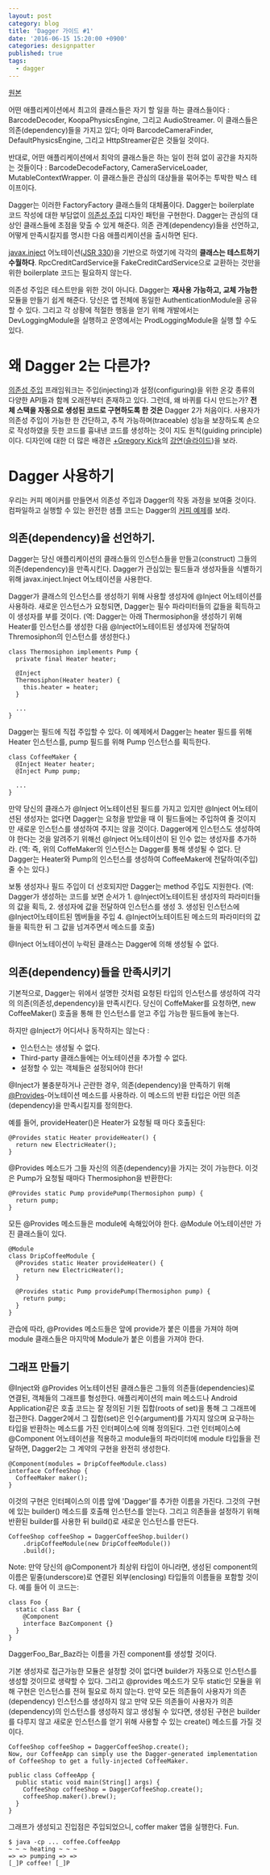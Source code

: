 ```yaml
---
layout: post
category: blog
title: 'Dagger 가이드 #1'
date: '2016-06-15 15:20:00 +0900'
categories: designpatter
published: true
tags:
  - dagger
---
```


[원본](http://google.github.io/dagger/users-guide)

어떤 애플리케이션에서 최고의 클래스들은 자기 할 일을 하는 클래스들이다 : BarcodeDecoder, KoopaPhysicsEngine, 그리고 AudioStreamer. 이 클래스들은 의존(dependency)들을 가지고 있다; 아마 BarcodeCameraFinder, DefaultPhysicsEngine, 그리고 HttpStreamer같은 것들일 것이다.

반대로, 어떤 애플리케이션에서 최악의 클래스들은 하는 일이 전혀 없이 공간을 차지하는 것들이다 : BarcodeDecodeFactory, CameraServiceLoader, MutableContextWrapper. 이 클래스들은 관심의 대상들을 묶어주는 투박한 박스 테이프이다.

Dagger는 이러한 FactoryFactory 클래스들의 대체품이다. Dagger는 boilerplate 코드 작성에 대한 부담없이 [의존성 주입](https://en.wikipedia.org/wiki/Dependency_injection) 디자인 패턴을 구현한다. Dagger는 관심의 대상인 클래스들에 초점을 맞출 수 있게 해준다. 의존 관계(dependency)들을 선언하고, 어떻게 만족시킬지를 명시한 다음 애플리케이션을 출시하면 된다.

[javax.inject](http://docs.oracle.com/javaee/7/api/javax/inject/package-summary.html) 어노테이션([JSR 330](https://jcp.org/en/jsr/detail?id=330))을 기반으로 하였기에 각각의 **클래스는 테스트하기 수월하다**. RpcCreditCardService을 FakeCreditCardService으로 교환하는 것만을 위한 boilerplate 코드는 필요하지 않는다.

의존성 주입은 테스트만을 위한 것이 아니다. Dagger는 **재사용 가능하고, 교체 가능한** 모듈을 만들기 쉽게 해준다. 당신은 앱 전체에 동일한 AuthenticationModule을 공유할 수 있다. 그리고 각 상황에 적절한 행동을 얻기 위해 개발에서는 DevLoggingModule을 실행하고 운영에서는 ProdLoggingModule을 실행 할 수도 있다.

# 왜 Dagger 2는 다른가?

[의존성 주입](https://en.wikipedia.org/wiki/Dependency_injection) 프래임워크는 주입(injecting)과 설정(configuring)을 위한 온갖 종류의 다양한 API들과 함께 오래전부터 존재하고 있다. 그런데, 왜 바퀴를 다시 만드는가? **전체 스택을 자동으로 생성된 코드로 구현하도록 한 것은** Dagger 2가 처음이다. 사용자가 의존성 주입이 가능한 한 간단하고, 추적 가능하며(traceable) 성능을 보장하도록 손으로 작성하였을 듯한 코드를 흉내낸 코드를 생성하는 것이 지도 원칙(guiding principle)이다. 디자인에 대한 더 많은 배경은 [+Gregory Kick](https://plus.google.com/+GregoryKick/posts)의 [강연]((https://www.youtube.com/watch?v=oK_XtfXPkqw&feature=youtu.be))([슬라이드](https://docs.google.com/presentation/d/1fby5VeGU9CN8zjw4lAb2QPPsKRxx6mSwCe9q7ECNSJQ/pub?start=false&loop=false&delayms=3000&slide=id.p))을 보라.

# Dagger 사용하기

우리는 커피 메이커를 만들면서 의존성 주입과 Dagger의 작동 과정을 보여줄 것이다. 컴파일하고 실행할 수 있는 완전한 샘플 코드는 Dagger의 [커피 예제](https://github.com/google/dagger/tree/master/examples/simple/src/main/java/coffee)를 보라.

## 의존(dependency)을 선언하기.

Dagger는 당신 애플리케이션의 클래스들의 인스턴스들을 만들고(construct) 그들의 의존(dependency)을 만족시킨다. Dagger가 관심있는 필드들과 생성자들을 식별하기 위해 javax.inject.Inject 어노테이션을 사용한다.

Dagger가 클래스의 인스턴스를 생성하기 위해 사용할 생성자에 @Inject 어노테이션를 사용하라. 새로운 인스턴스가 요청되면, Dagger는 필수 파라미터들의 값들을 획득하고 이 생성자를 부를 것이다.
(역: Dagger는 아래 Thermosiphon을 생성하기 위해 Heater를 인스턴스를 생성한 다음 @Inject어노테이트된 생성자에 전달하여 Thremosiphon의 인스턴스를 생성한다.)

    class Thermosiphon implements Pump {
      private final Heater heater;

      @Inject
      Thermosiphon(Heater heater) {
        this.heater = heater;
      }

      ...
    }

Dagger는 필드에 직접 주입할 수 있다. 이 예제에서 Dagger는 heater 필드를 위해 Heater 인스턴스를, pump 필드를 위해 Pump 인스턴스를 획득한다.

    class CoffeeMaker {
      @Inject Heater heater;
      @Inject Pump pump;

      ...
    }

만약 당신의 클래스가 @Inject 어노테이션된 필드를 가지고 있지만 @Inject 어노테이션된 생성자는 없다면 Dagger는 요청을 받았을 때 이 필드들에는 주입하여 줄 것이지만 새로운 인스턴스를 생성하여 주지는 않을 것이다. Dagger에게 인스턴스도 생성하여야 한다는 것을 알려주기 위해선 @Inject 어노테이션이 된 인수 없는 생성자를 추가하라.
(역: 즉, 위의 CoffeMaker의 인스턴스는 Dagger를 통해 생성될 수 없다. 단 Dagger는 Heater와 Pump의 인스턴스를 생성하여 CoffeeMaker에 전달하여(주입) 줄 수는 있다.)

보통 생성자나 필드 주입이 더 선호되지만 Dagger는 method 주입도 지원한다.
(역: Dagger가 생성하는 코드를 보면 순서가 1. @Inject어노테이트된 생성자의 파라미터들의 값을 획득, 2. 생성자에 값을 전달하여 인스턴스를 생성 3. 생성된 인스턴스에 @Inject어노테이트된 멤버들을 주입 4. @Inject어노테이트된 메소드의 파라미터의 값들을 획득한 뒤 그 값을 넘겨주면서 메소드를 호출)

@Inject 어노테이션이 누락된 클래스는 Dagger에 의해 생성될 수 없다.

## 의존(dependency)들을 만족시키기

기본적으로, Dagger는 위에서 설명한 것처럼 요청된 타입의 인스턴스를 생성하여 각각의 의존(의존성,dependency)을 만족시킨다. 당신이 CoffeMaker를 요청하면, new CoffeeMaker() 호출을 통해 한 인스턴스를 얻고 주입 가능한 필드들에 놓는다.

하지만 @Inject가 어디서나 동작하지는 않는다 :

* 인스턴스는 생성될 수 없다.
* Third-party 클래스들에는 어노테이션을 추가할 수 없다.
* 설정할 수 있는 객체들은 설정되어야 한다!

@Inject가 불충분하거나 곤란한 경우, 의존(dependency)을 만족하기 위해 [@Provides](http://google.github.io/dagger/api/latest/dagger/Provides.html)-어노테이션 메소드를 사용하라. 이 메소드의 반환 타입은 어떤 의존(dependency)을 만족시킬지를 정의한다.

예를 들어, provideHeater()은 Heater가 요청될 때 마다 호출된다:

    @Provides static Heater provideHeater() {
      return new ElectricHeater();
    }

@Provides 메소드가 그들 자신의 의존(dependency)을 가지는 것이 가능한다. 이것은 Pump가 요청될 때마다 Thermosiphon을 반환한다:

    @Provides static Pump providePump(Thermosiphon pump) {
      return pump;
    }

모든 @Provides 메소드들은 module에 속해있어야 한다. @Module 어노테이션만 가진 클래스들이 있다.

    @Module
    class DripCoffeeModule {
      @Provides static Heater provideHeater() {
        return new ElectricHeater();
      }

      @Provides static Pump providePump(Thermosiphon pump) {
        return pump;
      }
    }

관습에 따라, @Provides 메소드들은 앞에 provide가 붙은 이름을 가져야 하며 module 클래스들은 마지막에 Module가 붙은 이름을 가져야 한다.

## 그래프 만들기

@Inject와 @Provides 어노테이션된 클래스들은 그들의 의존들(dependencies)로 연결된, 객체들의 그래프를 형성한다. 애플리케이션의 main 메소드나 Android Application같은 호출 코드는 잘 정의된 기원 집합(roots of set)을 통해 그 그래프에 접근한다. Dagger2에서 그 집합(set)은 인수(argument)를 가지지 않으며 요구하는 타입을 반환하는 메소드를 가진 인터페이스에 의해 정의된다. 그런 인터페이스에 @Component 어노테이션을 적용하고 module들의 파라미터에 module 타입들을 전달하면, Dagger2는 그 계약의 구현을 완전히 생성한다.

    @Component(modules = DripCoffeeModule.class)
    interface CoffeeShop {
      CoffeeMaker maker();
    }

이것의 구현은 인터페이스의 이름 앞에 'Dagger'를 추가한 이름을 가진다. 그것의 구현에 있는 builder() 메소드를 호출해 인스턴스를 얻는다. 그리고 의존들을 설정하기 위해 반환된 builder를 사용한 뒤 build()로 새로운 인스턴스를 만든다.

    CoffeeShop coffeeShop = DaggerCoffeeShop.builder()
        .dripCoffeeModule(new DripCoffeeModule())
        .build();

Note: 만약 당신의 @Component가 최상위 타입이 아니라면, 생성된 component의 이름은 밑줄(underscore)로 연결된 외부(enclosing) 타입들의 이름들을 포함할 것이다. 예를 들어 이 코드는:

    class Foo {
      static class Bar {
        @Component
        interface BazComponent {}
      }
    }

DaggerFoo_Bar_Baz라는 이름을 가진 component를 생성할 것이다.

기본 생성자로 접근가능한 모듈은 설정할 것이 없다면 builder가 자동으로 인스턴스를 생성할 것이므로 생략할 수 있다. 그리고 @provides 메소드가 모두 static인 모듈을 위해 구현은 인스턴스를 전혀 필요로 하지 않는다. 만약 모든 의존들이 사용자가 의존(dependency) 인스턴스를 생성하지 않고
만약 모든 의존들이 사용자가 의존(dependency)의 인스턴스를 생성하지 않고 생성될 수 있다면, 생성된 구현은 builder를 다루지 않고 새로운 인스턴스를 얻기 위해 사용할 수 있는 create() 메소드를 가질 것이다.

    CoffeeShop coffeeShop = DaggerCoffeeShop.create();
    Now, our CoffeeApp can simply use the Dagger-generated implementation of CoffeeShop to get a fully-injected CoffeeMaker.

    public class CoffeeApp {
      public static void main(String[] args) {
        CoffeeShop coffeeShop = DaggerCoffeeShop.create();
        coffeeShop.maker().brew();
      }
    }

그래프가 생성되고 진입점은 주입되었으니, coffer maker 앱을 실행한다. Fun.

    $ java -cp ... coffee.CoffeeApp
    ~ ~ ~ heating ~ ~ ~
    => => pumping => =>
    [_]P coffee! [_]P

